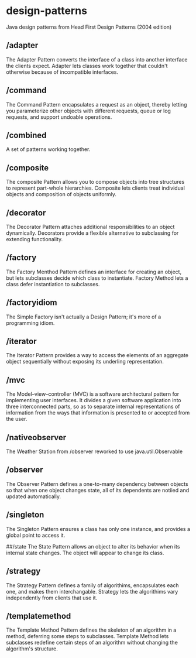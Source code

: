 design-patterns
===============
Java design patterns from Head First Design Patterns (2004 edition)

## /adapter
The Adapter Pattern converts the interface of a class into another interface the clients expect. Adapter lets classes work together that couldn't otherwise because of incompatible interfaces.

## /command

The Command Pattern encapsulates a request as an object, thereby letting you parameterize other objects with different requests, queue or log requests, and support undoable operations.

## /combined
A set of patterns working together.

## /composite
The composite Pattern allows you to compose objects into tree structures to represent part-whole hierarchies. Composite lets clients treat individual objects and composition of objects uniformly.

## /decorator
The Decorator Pattern attaches additional responsibilities to an object dynamically. Decorators provide a flexible alternative to subclassing for extending functionality. 

## /factory
The Factory Menthod Pattern defines an interface for creating an object, but lets subclasses decide which class to instantiate. Factory Method lets a class defer instantiation to subclasses.

## /factoryidiom
The Simple Factory isn't actually a Design Pattern; it's more of a programming idiom.

## /iterator
The Iterator Pattern provides a way to access the elements of an aggregate object sequentially without exposing its underling representation.

## /mvc
The Model–view–controller (MVC) is a software architectural pattern for implementing user interfaces. It divides a given software application into three interconnected parts, so as to separate internal representations of information from the ways that information is presented to or accepted from the user.

## /nativeobserver
The Weather Station from /observer reworked to use java.util.Observable

## /observer
The Observer Pattern defines a one-to-many dependency between objects so that when one object changes state, all of its dependents are notiied and updated automatically.

## /singleton
The Singleton Pattern ensures a class has only one instance, and provides a global point to access it.

##/state
The State Pattern allows an object to alter its behavior when its internal state changes. The object will appear to change its class.

## /strategy
The Strategy Pattern defines a family of algorithims, encapsulates each one, and makes them interchangable. Strategy lets the algorithims vary independently from clients that use it.

## /templatemethod
The Template Method Pattern defines the skeleton of an algorithm in a method, deferring some steps to subclasses. Template Method lets subclasses redefine certain steps of an algorithm without changing the algorithm's structure.

